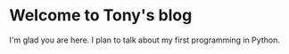 # Welcome to Tony's blog

I'm glad you are here. I plan to talk about my first programming in Python.
